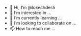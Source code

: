 - 👋 Hi, I’m @lokeshdesh
- 👀 I’m interested in ...
- 🌱 I’m currently learning ...
- 💞️ I’m looking to collaborate on ...
- 📫 How to reach me ...

<!---
lokeshdesh/lokeshdesh is a ✨ special ✨ repository because its `README.md` (this file) appears on your GitHub profile.
You can click the Preview link to take a look at your changes.
--->
